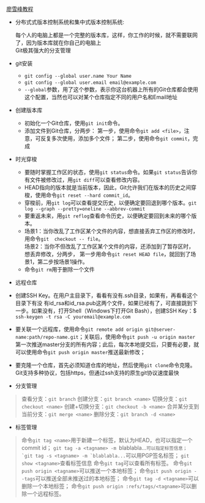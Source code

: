 
[廖雪峰教程](http://www.liaoxuefeng.com/wiki/0013739516305929606dd18361248578c67b8067c8c017b000)
* 分布式式版本控制系统和集中式版本控制系统:

  每个人的电脑上都是一个完整的版本库，这样，你工作的时候，就不需要联网了，因为版本库就在你自己的电脑上  
  Git极其强大的分支管理

* git安装  

  * `git config --global user.name Your Name`
  * `git config --global user.email email@example.com`   
  * `--global`参数，用了这个参数，表示你这台机器上所有的Git仓库都会使用这个配置，当然也可以对某个仓库指定不同的用户名和Email地址


* 创建版本库
  *  初始化一个Git仓库，使用`git init`命令。  
  *  添加文件到Git仓库，分两步：
     第一步，使用命令`git add <file>`，注意，可反复多次使用，添加多个文件；
     第二步，使用命令`git commit`，完成


* 时光穿梭
  *  要随时掌握工作区的状态，使用`git status`命令。如果`git status`告诉你有文件被修改过，用`git diff`可以查看修改内容。
  *  HEAD指向的版本就是当前版本，因此，Git允许我们在版本的历史之间穿梭，使用命令`git reset --hard commit_id`。
  *  穿梭前，用`git log`可以查看提交历史，以便确定要回退到哪个版本。`git log --graph --pretty=oneline --abbrev-commit`
  *  要重返未来，用`git reflog`查看命令历史，以便确定要回到未来的哪个版本。
  * 场景1：当你改乱了工作区某个文件的内容，想直接丢弃工作区的修改时，用命令`git  checkout -- file`。  
    场景2：当你不但改乱了工作区某个文件的内容，还添加到了暂存区时，想丢弃修改，分两步，
      第一步用命令`git reset HEAD file`，就回到了场景1，第二步按场景1操作。
  * 命令`git rm`用于删除一个文件


* 远程仓库
 * 创建SSH Key。在用户主目录下，看看有没有.ssh目录，如果有，再看看这个目录下有没 有id_rsa和id_rsa.pub这两个文件，如果已经有了，可直接跳到下一步。如果没有，打开Shell（Windows下打开Git Bash），创建SSH Key：$ `ssh-keygen -t rsa -C youremail@example.com`

 * 要关联一个远程库，使用命令`git remote add origin git@server-name:path/repo-name.git`；关联后，使用命令`git push -u origin master`第一次推送master分支的所有内容；此后，每次本地提交后，只要有必要，就可以使用命令`git push origin master`推送最新修改；

 * 要克隆一个仓库，首先必须知道仓库的地址，然后使用`git clone`命令克隆。
   Git支持多种协议，包括https，但通过ssh支持的原生git协议速度最快

* 分支管理
>查看分支：`git branch`
创建分支：`git branch <name>`
切换分支：`git checkout <name>`
创建+切换分支：`git checkout -b <name>`
合并某分支到当前分支：`git merge <name>`
删除分支：`git branch -d <name>`

* 标签管理
>命令`git tag <name>`用于新建一个标签，默认为HEAD，也可以指定一个commit id；
`git tag -a <tagname> -m `blablabla...``可以指定标签信息；
`git tag -s <tagname> -m `blablabla...``可以用PGP签名标签；
`git show <tagname>`查看标签信息
命令`git tag`可以查看所有标签。
命令`git push origin <tagname>`可以推送一个本地标签；
命令`git push origin --tags`可以推送全部未推送过的本地标签；
命令`git tag -d <tagname>`可以删除一个本地标签；
命令`git push origin :refs/tags/<tagname>`可以删除一个远程标签。
